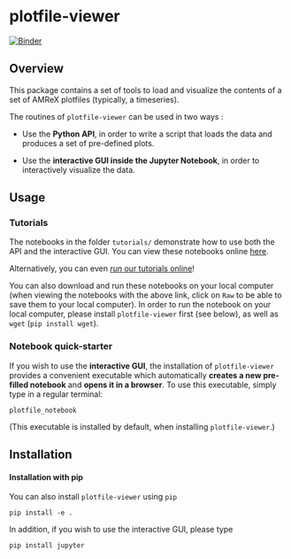 # plotfile-viewer

[![Binder](https://mybinder.org/badge.svg)](https://mybinder.org/v2/gh/BenWibking/plotfile-viewer/main?filepath=docs/source/tutorials%2F)

## Overview

This package contains a set of tools to load and visualize the
contents of a set of AMReX plotfiles
(typically, a timeseries).

The routines of `plotfile-viewer` can be used in two ways :

- Use the **Python API**, in order to write a script that loads the
  data and produces a set of pre-defined plots.

- Use the **interactive GUI inside the Jupyter Notebook**, in order to interactively
visualize the data.

## Usage

### Tutorials

The notebooks in the folder `tutorials/` demonstrate how to use both
the API and the interactive GUI. You can view these notebooks online
[here](https://github.com/BenWibking/plotfile-viewer/tree/main/docs/source/tutorials).

Alternatively, you can even
[*run* our tutorials online](https://mybinder.org/v2/gh/BenWibking/plotfile-viewer/main?filepath=docs/source/tutorials%2F)!

You can also download and run these notebooks on your local computer
(when viewing the notebooks with the above link, click on `Raw` to be able to
save them to your local computer). In order to run the notebook on
your local computer, please install `plotfile-viewer` first (see
below), as well as `wget` (`pip install wget`).

### Notebook quick-starter

If you wish to use the **interactive GUI**, the installation of
`plotfile-viewer` provides a convenient executable which automatically
**creates a new pre-filled notebook** and **opens it in a
browser**. To use this executable, simply type in a regular terminal:

`plotfile_notebook`

(This executable is installed by default, when installing `plotfile-viewer`.)

## Installation

#### Installation with pip

You can also install `plotfile-viewer` using `pip`
```
pip install -e .
```
In addition, if you wish to use the interactive GUI, please type
```
pip install jupyter
```
